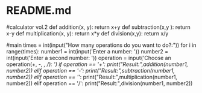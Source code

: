 # README.md
#calculator vol.2
def addition(x, y):
    return x+y
def subtraction(x,y ):
    return x-y
def multiplication(x, y):
    return x*y
def division(x,y):
    return x/y

#main
times = int(input("How many operations do you want to do?:"))
for i in range(times):
    number1 = int(input('Enter a number: '))
    number2 = int(input('Enter a second number: '))
    operation = input('Choose an operation(+, -, *, /): ')
    if operation == '+':
        print("Result:",addition(number1, number2))
    elif operation == '-':
        print("Result:",subtraction(number1, number2))
    elif operation == '*':
        print("Result:",multiplication(number1, number2))
    elif operation == '/':
        print("Result:",division(number1, number2))
